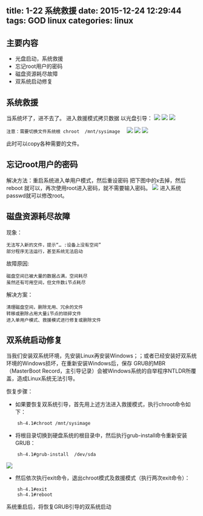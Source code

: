 title: 1-22 系统救援
date: 2015-12-24 12:29:44
tags: GOD linux
categories: linux
---
## 主要内容
* 光盘启动，系统救援
* 忘记root用户的密码
* 磁盘资源耗尽故障
* 双系统启动修复

<!-- more -->

## 系统救援
当系统坏了，进不去了。  进入救援模式拷贝数据
以光盘引导：
![](http://7xklqw.com1.z0.glb.clouddn.com/rescue1.png)
![](http://7xklqw.com1.z0.glb.clouddn.com/rescue2.png)
![](http://7xklqw.com1.z0.glb.clouddn.com/rescue4.png)

`注意：需要切换文件系统根 chroot  /mnt/sysimage  `
![](http://7xklqw.com1.z0.glb.clouddn.com/rescue5.png)
![](http://7xklqw.com1.z0.glb.clouddn.com/rescue6.png)
![](http://7xklqw.com1.z0.glb.clouddn.com/rescue8.png)

此时可以copy各种需要的文件。

## 忘记root用户的密码
解决方法：重启系统进入单用户模式，然后重设密码
把下图中的x去掉，然后reboot 就可以，再次使用root进入密码，就不需要输入密码。
![](http://7xklqw.com1.z0.glb.clouddn.com/root_passwd.png)
进入系统passwd就可以修改root。

## 磁盘资源耗尽故障
现象：
    
    无法写入新的文件，提示“… :设备上没有空间”
    部分程序无法运行，甚至系统无法启动


故障原因:
    
    磁盘空间已被大量的数据占满，空间耗尽
    虽然还有可用空间，但文件数i节点耗尽
      
解决方案：

    清理磁盘空间，删除无用、冗余的文件
    转移或删除占用大量i节点的琐碎文件
    进入单用户模式、救援模式进行修复或删除文件

## 双系统启动修复
当我们安装双系统环境，先安装Linux再安装Windows；；或者已经安装好双系统环境的Windows损坏，在重新安装Windows后，保存 GRUB的MBR（MasterBoot Record，主引导记录）会被Windows系统的自举程序NTLDR所覆盖，造成Linux系统无法引导。

恢复步骤：
* 如果要恢复双系统引导，首先用上述方法进入救援模式，执行chroot命令如下：
```
    sh-4.1#chroot /mnt/sysimage
```

* 将根目录切换到硬盘系统的根目录中，然后执行grub-install命令重新安装GRUB：
```
    sh-4.1#grub-install  /dev/sda
```
![](http://7xklqw.com1.z0.glb.clouddn.com/grub-install.png)

* 然后依次执行exit命令，退出chroot模式及救援模式（执行两次exit命令）：
```
    sh-4.1#exit
    sh-4.1#reboot
```
系统重启后，将恢复GRUB引导的双系统启动








